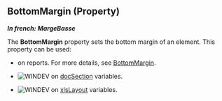 
## BottomMargin (Property)

***In french: MargeBasse***
	



<a name="XUse"></a>
<a name="Use"></a>
<a name="description"></a>
The **BottomMargin** property sets the bottom margin of an element. This property can be used: 

- on reports. For more details, see [BottomMargin](../Proprietes/2511051.md). 

- ![WINDEV](https://doc.pcsoft.fr/ext/images/us/WD.png) on [docSection](../WDLang1/1000022685.md) variables.

- ![WINDEV](https://doc.pcsoft.fr/ext/images/us/WD.png) on [xlsLayout](../WDLang5/1000023139.md) variables.




